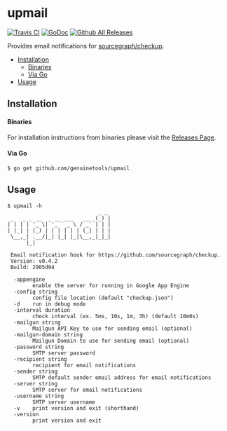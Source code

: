 # upmail

[![Travis CI](https://img.shields.io/travis/genuinetools/upmail.svg?style=for-the-badge)](https://travis-ci.org/genuinetools/upmail)
[![GoDoc](https://img.shields.io/badge/godoc-reference-5272B4.svg?style=for-the-badge)](https://godoc.org/github.com/genuinetools/upmail)
[![Github All Releases](https://img.shields.io/github/downloads/genuinetools/upmail/total.svg?style=for-the-badge)](https://github.com/genuinetools/upmail/releases)

Provides email notifications for [sourcegraph/checkup](https://github.com/sourcegraph/checkup).

 * [Installation](README.md#installation)
      * [Binaries](README.md#binaries)
      * [Via Go](README.md#via-go)
 * [Usage](README.md#usage)

## Installation

#### Binaries

For installation instructions from binaries please visit the [Releases Page](https://github.com/genuinetools/upmail/releases).

#### Via Go

```console
$ go get github.com/genuinetools/upmail
```

## Usage

```console
$ upmail -h
                             _ _
 _   _ _ __  _ __ ___   __ _(_) |
| | | | '_ \| '_ ` _ \ / _` | | |
| |_| | |_) | | | | | | (_| | | |
 \__,_| .__/|_| |_| |_|\__,_|_|_|
      |_|

 Email notification hook for https://github.com/sourcegraph/checkup.
 Version: v0.4.2
 Build: 2905d94

  -appengine
        enable the server for running in Google App Engine
  -config string
        config file location (default "checkup.json")
  -d    run in debug mode
  -interval duration
        check interval (ex. 5ms, 10s, 1m, 3h) (default 10m0s)
  -mailgun string
        Mailgun API Key to use for sending email (optional)
  -mailgun-domain string
        Mailgun Domain to use for sending email (optional)
  -password string
        SMTP server password
  -recipient string
        recipient for email notifications
  -sender string
        SMTP default sender email address for email notifications
  -server string
        SMTP server for email notifications
  -username string
        SMTP server username
  -v    print version and exit (shorthand)
  -version
        print version and exit
```
